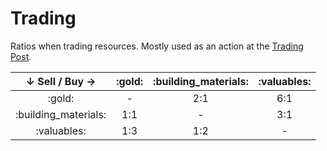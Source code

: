 # Trading

Ratios when trading resources. Mostly used as an action at the [Trading Post](fields.md#revisitable).

| ↓ Sell / Buy → | :gold: | :building_materials: | :valuables: |
| :---: | :---: | :---: | :---: |
| :gold: | - | 2:1 | 6:1 |
| :building_materials: | 1:1 | - | 3:1 |
| :valuables: | 1:3 | 1:2 | - |
